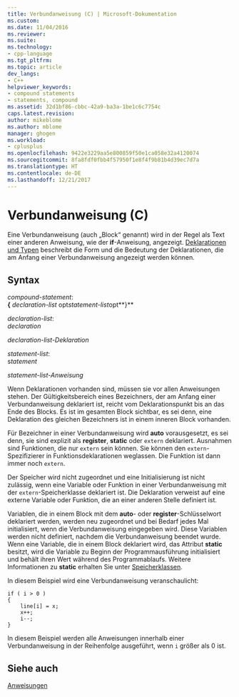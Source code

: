 ```yaml
---
title: Verbundanweisung (C) | Microsoft-Dokumentation
ms.custom: 
ms.date: 11/04/2016
ms.reviewer: 
ms.suite: 
ms.technology:
- cpp-language
ms.tgt_pltfrm: 
ms.topic: article
dev_langs:
- C++
helpviewer_keywords:
- compound statements
- statements, compound
ms.assetid: 32d1bf86-cbbc-42a9-ba3a-1be1c6c7754c
caps.latest.revision: 
author: mikeblome
ms.author: mblome
manager: ghogen
ms.workload:
- cplusplus
ms.openlocfilehash: 9422e3229aa5e800859f50e1ca058e32a4120074
ms.sourcegitcommit: 8fa8fdf0fbb4f57950f1e8f4f9b81b4d39ec7d7a
ms.translationtype: HT
ms.contentlocale: de-DE
ms.lasthandoff: 12/21/2017
---
```

# <a name="compound-statement-c"></a>Verbundanweisung (C)
Eine Verbundanweisung (auch „Block“ genannt) wird in der Regel als Text einer anderen Anweisung, wie der **if**-Anweisung, angezeigt. [Deklarationen und Typen](../c-language/declarations-and-types.md) beschreibt die Form und die Bedeutung der Deklarationen, die am Anfang einer Verbundanweisung angezeigt werden können.  
  
## <a name="syntax"></a>Syntax  
 *compound-statement*:  
 **{**  *declaration-list* opt*statement-list*opt**}**  
  
 *declaration-list*:  
 *declaration*  
  
 *declaration-list-Deklaration*  
  
 *statement-list*:  
 s*tatement*  
  
 *statement-list-Anweisung*  
  
 Wenn Deklarationen vorhanden sind, müssen sie vor allen Anweisungen stehen. Der Gültigkeitsbereich eines Bezeichners, der am Anfang einer Verbundanweisung deklariert ist, reicht vom Deklarationspunkt bis an das Ende des Blocks. Es ist im gesamten Block sichtbar, es sei denn, eine Deklaration des gleichen Bezeichners ist in einem inneren Block vorhanden.  
  
 Für Bezeichner in einer Verbundanweisung wird **auto** vorausgesetzt, es sei denn, sie sind explizit als **register**, **static** oder `extern` deklariert. Ausnahmen sind Funktionen, die nur `extern` sein können. Sie können den `extern`-Spezifizierer in Funktionsdeklarationen weglassen. Die Funktion ist dann immer noch `extern`.  
  
 Der Speicher wird nicht zugeordnet und eine Initialisierung ist nicht zulässig, wenn eine Variable oder Funktion in einer Verbundanweisung mit der `extern`-Speicherklasse deklariert ist. Die Deklaration verweist auf eine externe Variable oder Funktion, die an einer anderen Stelle definiert ist.  
  
 Variablen, die in einem Block mit dem **auto**- oder **register**-Schlüsselwort deklariert werden, werden neu zugeordnet und bei Bedarf jedes Mal initialisiert, wenn die Verbundanweisung eingegeben wird. Diese Variablen werden nicht definiert, nachdem die Verbundanweisung beendet wurde. Wenn eine Variable, die in einem Block deklariert wird, das Attribut **static** besitzt, wird die Variable zu Beginn der Programmausführung initialisiert und behält ihren Wert während des Programmablaufs. Weitere Informationen zu **static** erhalten Sie unter [Speicherklassen](../c-language/c-storage-classes.md).  
  
 In diesem Beispiel wird eine Verbundanweisung veranschaulicht:  
  
```  
if ( i > 0 )   
{  
    line[i] = x;  
    x++;  
    i--;  
}  
```  
  
 In diesem Beispiel werden alle Anweisungen innerhalb einer Verbundanweisung in der Reihenfolge ausgeführt, wenn `i` größer als 0 ist.  
  
## <a name="see-also"></a>Siehe auch  
 [Anweisungen](../c-language/statements-c.md)